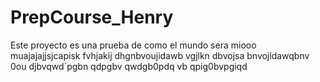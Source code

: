 # PrepCourse_Henry
Este proyecto es una prueba de como el mundo sera miooo muajajajjsjcapisk fvhjakij dhgnbvoujidawb vgjlkn dbvojsa bnvojldawqbnv 0ou djbvqwd´pgbn qdpgbv qwdgb0pdq vb qpig0bvpgiqd



